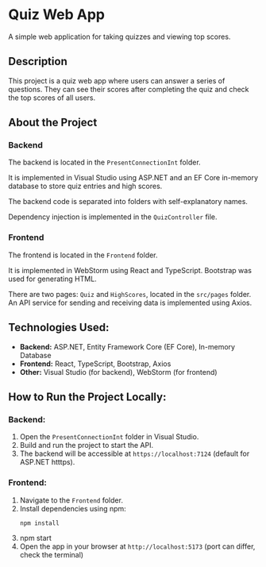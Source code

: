 # Quiz Web App
A simple web application for taking quizzes and viewing top scores.

## Description
This project is a quiz web app where users can answer a series of questions. They can see their scores after completing the quiz and check the top scores of all users.

## About the Project

### Backend
The backend is located in the `PresentConnectionInt` folder.

It is implemented in Visual Studio using ASP.NET and an EF Core in-memory database to store quiz entries and high scores.

The backend code is separated into folders with self-explanatory names.

Dependency injection is implemented in the `QuizController` file.

### Frontend
The frontend is located in the `Frontend` folder.

It is implemented in WebStorm using React and TypeScript. Bootstrap was used for generating HTML.

There are two pages: `Quiz` and `HighScores`, located in the `src/pages` folder. An API service for sending and receiving data is implemented using Axios.

## Technologies Used:
- **Backend:** ASP.NET, Entity Framework Core (EF Core), In-memory Database
- **Frontend:** React, TypeScript, Bootstrap, Axios
- **Other:** Visual Studio (for backend), WebStorm (for frontend)

## How to Run the Project Locally:

### Backend:
1. Open the `PresentConnectionInt` folder in Visual Studio.
2. Build and run the project to start the API.
3. The backend will be accessible at `https://localhost:7124` (default for ASP.NET htttps).

### Frontend:
1. Navigate to the `Frontend` folder.
2. Install dependencies using npm:
   ```bash
   npm install
3. npm start
4. Open the app in your browser at `http://localhost:5173` (port can differ, check the terminal)
